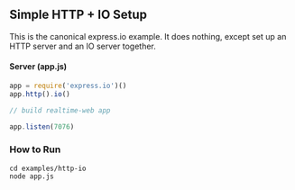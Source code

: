 

## Simple HTTP + IO Setup

This is the canonical express.io example.  It does nothing, except set up 
an HTTP server and an IO server together.

#### Server (app.js)

```js
app = require('express.io')()
app.http().io()

// build realtime-web app

app.listen(7076)
```

### How to Run

```
cd examples/http-io
node app.js
```
